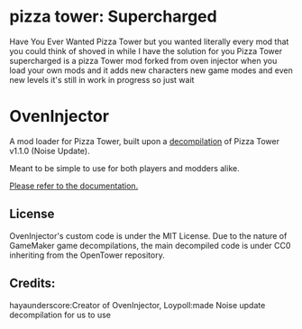 # pizza tower: Supercharged
Have You Ever Wanted Pizza Tower but you wanted literally every mod that you could think of shoved in while I have the solution for you Pizza Tower supercharged is a pizza Tower mod forked from oven injector when you load your own mods and it adds new characters new game modes and even new levels it's still in work in progress so just wait 

# OvenInjector

A mod loader for Pizza Tower, built upon a [decompilation](https://github.com/loypoll/OpenTower) of Pizza Tower v1.1.0 (Noise Update).

Meant to be simple to use for both players and modders alike.

[Please refer to the documentation.](https://oveninjector.github.io/)

## License

OvenInjector's custom code is under the MIT License. Due to the nature of GameMaker game decompilations, the main decompiled code is under CC0 inheriting from the OpenTower repository.

## Credits:
hayaunderscore:Creator of OvenInjector,
Loypoll:made Noise update decompilation for us to use 

 

